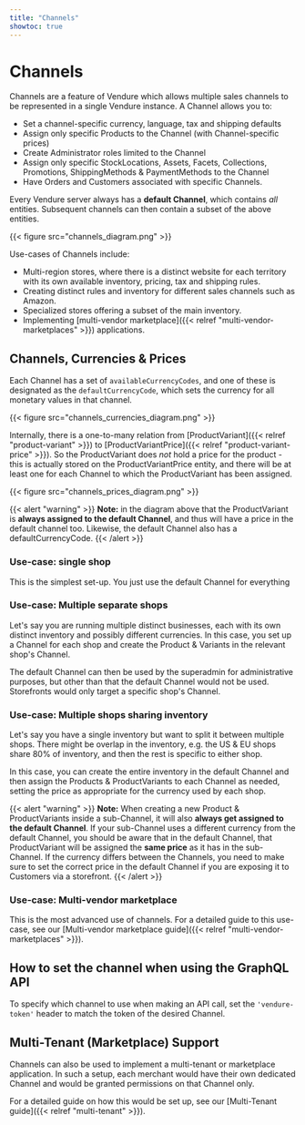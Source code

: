 ```yaml
---
title: "Channels"
showtoc: true
---
```


# Channels

Channels are a feature of Vendure which allows multiple sales channels to be represented in a single Vendure instance. A Channel allows you to:

* Set a channel-specific currency, language, tax and shipping defaults
* Assign only specific Products to the Channel (with Channel-specific prices)
* Create Administrator roles limited to the Channel
* Assign only specific StockLocations, Assets, Facets, Collections, Promotions, ShippingMethods & PaymentMethods to the Channel
* Have Orders and Customers associated with specific Channels.

Every Vendure server always has a **default Channel**, which contains _all_ entities. Subsequent channels can then contain a subset of the above entities.

{{< figure src="channels_diagram.png" >}}

Use-cases of Channels include:

* Multi-region stores, where there is a distinct website for each territory with its own available inventory, pricing, tax and shipping rules.
* Creating distinct rules and inventory for different sales channels such as Amazon.
* Specialized stores offering a subset of the main inventory.
* Implementing [multi-vendor marketplace]({{< relref "multi-vendor-marketplaces" >}}) applications.

## Channels, Currencies & Prices

Each Channel has a set of `availableCurrencyCodes`, and one of these is designated as the `defaultCurrencyCode`, which sets the currency for all monetary values in that channel.

{{< figure src="channels_currencies_diagram.png" >}}

Internally, there is a one-to-many relation from [ProductVariant]({{< relref "product-variant" >}}) to [ProductVariantPrice]({{< relref "product-variant-price" >}}). So the ProductVariant does _not_ hold a price for the product - this is actually stored on the ProductVariantPrice entity, and there will be at least one for each Channel to which the ProductVariant has been assigned.

{{< figure src="channels_prices_diagram.png" >}}

{{< alert "warning" >}}
**Note:** in the diagram above that the ProductVariant is **always assigned to the default Channel**, and thus will have a price in the default channel too. Likewise, the default Channel also has a defaultCurrencyCode.
{{< /alert >}}

### Use-case: single shop

This is the simplest set-up. You just use the default Channel for everything

### Use-case: Multiple separate shops

Let's say you are running multiple distinct businesses, each with its own distinct inventory and possibly different currencies. In this case, you set up a Channel for each shop and create the Product & Variants in the relevant shop's Channel.

The default Channel can then be used by the superadmin for administrative purposes, but other than that the default Channel would not be used. Storefronts would only target a specific shop's Channel.

### Use-case: Multiple shops sharing inventory

Let's say you have a single inventory but want to split it between multiple shops. There might be overlap in the inventory, e.g. the US & EU shops share 80% of inventory, and then the rest is specific to either shop.

In this case, you can create the entire inventory in the default Channel and then assign the Products & ProductVariants to each Channel as needed, setting the price as appropriate for the currency used by each shop.

{{< alert "warning" >}}
**Note:** When creating a new Product & ProductVariants inside a sub-Channel, it will also **always get assigned to the default Channel**. If your sub-Channel uses a different currency from the default Channel, you should be aware that in the default Channel, that ProductVariant will be assigned the **same price** as it has in the sub-Channel. If the currency differs between the Channels, you need to make sure to set the correct price in the default Channel if you are exposing it to Customers via a storefront. 
{{< /alert >}}

### Use-case: Multi-vendor marketplace

This is the most advanced use of channels. For a detailed guide to this use-case, see our [Multi-vendor marketplace guide]({{< relref "multi-vendor-marketplaces" >}}).


## How to set the channel when using the GraphQL API

To specify which channel to use when making an API call, set the `'vendure-token'` header to match the token of the desired Channel.

## Multi-Tenant (Marketplace) Support

Channels can also be used to implement a multi-tenant or marketplace application. In such a setup, each merchant would have their own dedicated Channel and would be granted permissions on that Channel only.
 
For a detailed guide on how this would be set up, see our [Multi-Tenant guide]({{< relref "multi-tenant" >}}).
